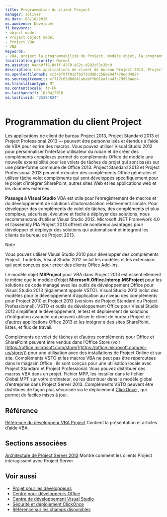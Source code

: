 ```yaml
---
title: Programmation du client Project
manager: soliver
ms.date: 08/10/2016
ms.audience: Developer
f1_keywords:
- object model
- Project object model
- Project VBA
- VBA
keywords:
- VBA, project la programmabilité de Project, modèle objet, la programmabilité de projet VBA, Visual Basic pour Applications, VBA, modèle objet modèle d’objet projet, VBA, Visual Basic pour Applications
localization_priority: Normal
ms.assetid: 0ad49ff6-8dff-4379-a52c-d292c53c2bc0
description: Les applications de client de bureau Project 2013, Project Standard 2013 et Project Professional 2013 — peuvent être personnalisés et étendus à l’aide de VBA pour écrire des macros. Vous pouvez utiliser Visual Studio 2012 pour personnaliser l’interface utilisateur du ruban et de créer des compléments complexes permet de compléments Office de modèle une nouvelle extensibilité pour les volets de tâches de projet qui sont basés sur une plate-forme commune de Office 2013. Project Standard 2013 et Project Professional 2013 peuvent exécuter des compléments Office générales et utiliser tâche volet compléments qui sont développés spécifiquement pour le projet d’intégrer SharePoint, autres sites Web et les applications web et les données externes.
ms.openlocfilehash: cc345f0ff91dfb573dd86c256e89df478edd4924
ms.sourcegitcommit: ef717c65d8dd41ababffb01eafc443c79950aed4
ms.translationtype: MT
ms.contentlocale: fr-FR
ms.lasthandoff: 10/04/2018
ms.locfileid: "25394824"
---
```

# <a name="project-client-programming"></a>Programmation du client Project

Les applications de client de bureau Project 2013, Project Standard 2013 et Project Professional 2013 — peuvent être personnalisés et étendus à l’aide de VBA pour écrire des macros. Vous pouvez utiliser Visual Studio 2012 pour personnaliser l’interface utilisateur du ruban et de créer des compléments complexes permet de compléments Office de modèle une nouvelle extensibilité pour les volets de tâches de projet qui sont basés sur une plate-forme commune de Office 2013. Project Standard 2013 et Project Professional 2013 peuvent exécuter des compléments Office générales et utiliser tâche volet compléments qui sont développés spécifiquement pour le projet d’intégrer SharePoint, autres sites Web et les applications web et les données externes.
  
 **Passage à Visual Studio** VBA est utile pour l’enregistrement de macros et du développement de solutions d’automatisation relativement simple. Pour développer des compléments de volet de tâches, des compléments et plus complexe, sécurisée, évolutive et facile à déployer des solutions, nous recommandons d’utiliser Visual Studio 2012. Microsoft .NET Framework 4.0 et l’assembly PIA Project 2013 offrent de nombreux avantages pour développer et déployer des solutions qui automatisent et intègrent les clients de bureau de Project 2013. 
  
> [!NOTE]
> Vous pouvez utiliser Visual Studio 2010 pour développer des compléments Project. Toutefois, Visual Studio 2012 inclut les modèles et les extensions qui sont conçues pour créer des clients Office Add-ins. 
  
Le modèle objet **MSProject** pour VBA dans Project 2013 est essentiellement le même que le modèle d’objet **Microsoft.Office.Interop.MSProject** pour les solutions de code managé avec les outils de développement Office pour Visual Studio 2013 (également appelé VSTO). Visual Studio 2012 inclut des modèles pour le développement d’application au niveau des compléments pour Project 2010 et Project 2013 (versions de Project Standard ou Project Professionnel). VSTO et outils de développement Office pour Visual Studio 2012 simplifient le développement, le test et déploiement de solutions d’intégration avancée qui peuvent utiliser le client de bureau Project et d’autres applications Office 2013 et les intégrer à des sites SharePoint, listes, et flux de travail. 
  
Compléments de volet de tâches et d’autres compléments pour Office et SharePoint peuvent être vendus dans l’Office Store (voir [https://office.microsoft.com/store/](https://office.microsoft.com/en-us/store/)) pour une utilisation avec des installations de Project Online et sur site. Compléments VSTO et les macros VBA ne peut pas être répercutées dans le magasin Office ; ils sont conçus pour une utilisation locale avec Project Standard et Project Professional. Vous pouvez distribuer des macros VBA dans un projet. Fichier MPP, les installer dans le fichier Global.MPT sur votre ordinateur, ou les distribuer dans le modèle global d’entreprise dans Project Server 2013. Compléments VSTO peuvent être distribués de façon plus sécurisée via le déploiement [ClickOnce](https://msdn.microsoft.com/library/t71a733d.aspx) , qui permet de faciles mises à jour. 
  
## <a name="reference"></a>Référence

[Référence du développeur VBA Project](https://msdn.microsoft.com/library/ee861523%28office.15%29.aspx) Contient la présentation et articles d’aide VBA. 
  
## <a name="related-sections"></a>Sections associées

[Architecture de Project Server 2013](project-server-2013-architecture.md) Montre comment les clients Project interagissent avec Project Server. 
  
## <a name="see-also"></a>Voir aussi

- [Projet pour les développeurs](https://msdn.microsoft.com/office/aa905469)
- [Centre pour développeurs Office](https://dev.office.com)
- [Centre de développement Visual Studio](https://msdn.microsoft.com/vstudio/aa718325.aspx)
- [Sécurité et déploiement ClickOnce](https://msdn.microsoft.com/library/t71a733d.aspx)
- [Référence sur les champs disponibles](https://support.office.com/en-us/article/available-fields-reference-615a4563-1cc3-40f4-b66f-1b17e793a460)

